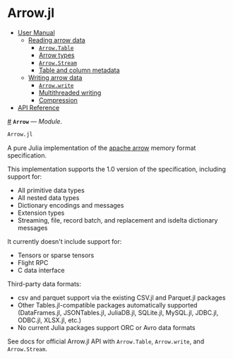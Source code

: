 
<a id='Arrow.jl'></a>

<a id='Arrow.jl-1'></a>

# Arrow.jl

- [User Manual](manual.md#User-Manual)
    - [Reading arrow data](manual.md#Reading-arrow-data)
        - [`Arrow.Table`](manual.md#Arrow.Table)
        - [Arrow types](manual.md#Arrow-types)
        - [`Arrow.Stream`](manual.md#Arrow.Stream)
        - [Table and column metadata](manual.md#Table-and-column-metadata)
    - [Writing arrow data](manual.md#Writing-arrow-data)
        - [`Arrow.write`](manual.md#Arrow.write)
        - [Multithreaded writing](manual.md#Multithreaded-writing)
        - [Compression](manual.md#Compression)
- [API Reference](reference.md#API-Reference)

<a id='Arrow' href='#Arrow'>#</a>
**`Arrow`** &mdash; *Module*.



```julia
Arrow.jl
```

A pure Julia implementation of the [apache arrow](https://arrow.apache.org/) memory format specification.

This implementation supports the 1.0 version of the specification, including support for:

  * All primitive data types
  * All nested data types
  * Dictionary encodings and messages
  * Extension types
  * Streaming, file, record batch, and replacement and isdelta dictionary messages

It currently doesn't include support for:

  * Tensors or sparse tensors
  * Flight RPC
  * C data interface

Third-party data formats:

  * csv and parquet support via the existing CSV.jl and Parquet.jl packages
  * Other Tables.jl-compatible packages automatically supported (DataFrames.jl, JSONTables.jl, JuliaDB.jl, SQLite.jl, MySQL.jl, JDBC.jl, ODBC.jl, XLSX.jl, etc.)
  * No current Julia packages support ORC or Avro data formats

See docs for official Arrow.jl API with `Arrow.Table`, `Arrow.write`, and `Arrow.Stream`.

